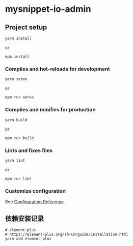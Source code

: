 # mysnippet-io-admin

## Project setup
```
yarn install
```
or
```
npm install
```

### Compiles and hot-reloads for development
```
yarn serve
```
or
```
npm run serve
```

### Compiles and minifies for production
```
yarn build
```
or
```
npm run build
```

### Lints and fixes files
```
yarn lint
```
or
```
npm run lint
```

### Customize configuration
See [Configuration Reference](https://cli.vuejs.org/config/).

## 依赖安装记录

```
# element-plus
# https://element-plus.org/zh-CN/guide/installation.html
yarn add element-plus
```
